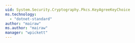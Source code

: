 ```yaml
---
uid: System.Security.Cryptography.Pkcs.KeyAgreeKeyChoice
ms.technology: 
  - "dotnet-standard"
author: "mairaw"
ms.author: "mairaw"
manager: "wpickett"
---
```

